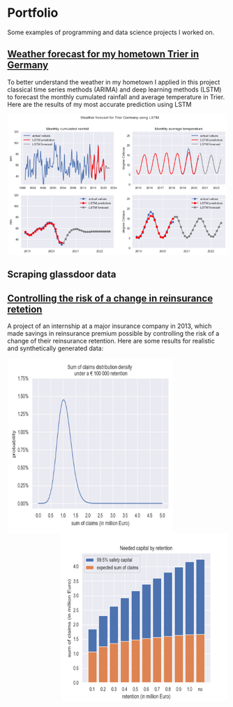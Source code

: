 # Portfolio
Some examples of programming and data science projects I worked on.

## [Weather forecast for my hometown Trier in Germany](https://github.com/Olhaau/weather_forecast_trier)
To better understand the weather in my hometown I applied in this project classical time series methods (ARIMA) and deep learning methods (LSTM) to forecast the  monthly cumulated rainfall and average temperature in Trier. Here are the results of my most accurate prediction using LSTM

![result_forecast](https://github.com/Olhaau/weather_forecast_trier/blob/master/forecast.png)

## Scraping glassdoor data

## [Controlling the risk of a change in reinsurance retetion](https://github.com/Olhaau/Reinsurance_retention)
A project of an internship at a major insurance company in 2013, which made savings in reinsurance premium possible by controlling the risk of a change of their reinsurance retention. Here are some results for realistic and synthetically generated data:

<img align="left" width="380" height="400" src="https://raw.githubusercontent.com/Olhaau/Reinsurance_retention/master/SumOfClaims.gif">
<img style="float: right;" width="380" height="385" src="https://raw.githubusercontent.com/Olhaau/Reinsurance_retention/master/EstimatedSafetyCapital.png">


<!--
**Olhaau/Olhaau** is a ✨ _special_ ✨ repository because its `README.md` (this file) appears on your GitHub profile.

### Hi there 👋

Here are some ideas to get you started:

- 🔭 I’m currently working on ...
- 🌱 I’m currently learning ...
- 👯 I’m looking to collaborate on ...
- 🤔 I’m looking for help with ...
- 💬 Ask me about ...
- 📫 How to reach me: ...
- 😄 Pronouns: ...
- ⚡ Fun fact: ...
-->

